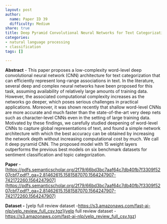 ```yaml
---
layout: post
author:
  name: Paper ID 39
  difficulty: Medium
share: true
title: Deep Pyramid Convolutional Neural Networks for Text Categorization
categories:
- natural language processing
- classification
tags: []

---
```

**Abstract** - This paper proposes a low-complexity word-level deep convolutional neural network (CNN) architecture for text categorization that can efficiently represent long-range associations in text. In the literature, several deep and complex neural networks have been proposed for this task, assuming availability of relatively large amounts of training data. However, the associated computational complexity increases as the networks go deeper, which poses serious challenges in practical applications. Moreover, it was shown recently that shallow word-level CNNs are more accurate and much faster than the state-of-the-art very deep nets such as character-level CNNs even in the setting of large training data. Motivated by these findings, we carefully studied deepening of word-level CNNs to capture global representations of text, and found a simple network architecture with which the best accuracy can be obtained by increasing the network depth without increasing computational cost by much. We call it deep pyramid CNN. The proposed model with 15 weight layers outperforms the previous best models on six benchmark datasets for sentiment classification and topic categorization.

**Paper** - [https://pdfs.semanticscholar.org/2f79/66bd3bc7aaf64c7db40fb7f3309f5207cbf7.pdf?_ga=2.81462615.1581587070.1564247907-742172260.1564247907](https://pdfs.semanticscholar.org/2f79/66bd3bc7aaf64c7db40fb7f3309f5207cbf7.pdf?_ga=2.81462615.1581587070.1564247907-742172260.1564247907)

**Dataset -** [yelp full review dataset -https://s3.amazonaws.com/fast-ai-nlp/yelp_review_full_csv.tgz](yelp full review dataset -https://s3.amazonaws.com/fast-ai-nlp/yelp_review_full_csv.tgz)
    